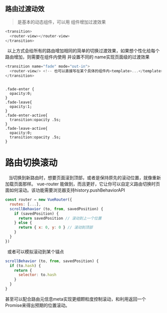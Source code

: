 ## 路由过渡动效
><router-view> 是基本的动态组件，可以用 <transition> 组件增加过渡效果
```js
<transition>
  <router-view></router-view>
</transition>
```
 以上方式会给所有的路由增加相同的简单的切换过渡效果，如果想个性化给每个路由增加，则需要在组件内使用 <transition> 并设置不同的 name实现页面级的过渡效果
```js
<transition name="fade" mode="out-in">
  <router-view/> <!-- 也可以直接写在某个具体的组件内<template>...</template> -->
</transition>

```
```

.fade-enter {
  opacity:0;
}
.fade-leave{
  opacity:1;
}
.fade-enter-active{
  transition:opacity .5s;
}
.fade-leave-active{
  opacity:0;
  transition:opacity .5s;
}
```
# 路由切换滚动
  当切换到新路由时，想要页面滚到顶部，或者是保持原先的滚动位置，就像重新加载页面那样。 vue-router 能做到，而且更好，它让你可以自定义路由切换时页面如何滚动。该功能需要浏览器支持history.pushBehaviorAPI
```js
const router = new VueRouter({
  routes: [...],
  scrollBehavior (to, from, savedPosition) {
    if (savedPosition) {
      return savedPosition // 滚动到上一个位置
    } else {
      return { x: 0, y: 0 } // 滚动到顶部
    }
  }
})
```
 或者可以模拟滚动到某个锚点
```js
scrollBehavior (to, from, savedPosition) {
  if (to.hash) {
    return {
      selector: to.hash
    }
  }
}
```
甚至可以配合路由元信息meta实现更细颗粒度控制滚动，和利用返回一个Promise来得出预期的位置滚动。
